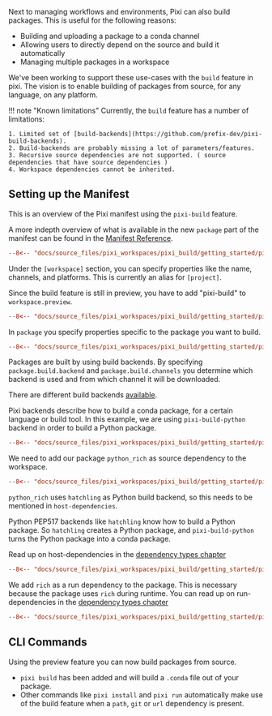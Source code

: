 
Next to managing workflows and environments, Pixi can also build packages.
This is useful for the following reasons:

- Building and uploading a package to a conda channel
- Allowing users to directly depend on the source and build it automatically
- Managing multiple packages in a workspace

We've been working to support these use-cases with the `build` feature in pixi.
The vision is to enable building of packages from source, for any language, on any platform.


!!! note "Known limitations"
    Currently, the `build` feature has a number of limitations:

    1. Limited set of [build-backends](https://github.com/prefix-dev/pixi-build-backends).
    2. Build-backends are probably missing a lot of parameters/features.
    3. Recursive source dependencies are not supported. ( source dependencies that have source dependencies )
    4. Workspace dependencies cannot be inherited.

## Setting up the Manifest

This is an overview of the Pixi manifest using the `pixi-build` feature.

A more indepth overview of what is available in the new `package` part of the manifest can be found in the [Manifest Reference](../reference/pixi_manifest.md#the-package-section).

```toml title="pixi.toml"
--8<-- "docs/source_files/pixi_workspaces/pixi_build/getting_started/pixi.toml:full"
```

Under the `[workspace]` section, you can specify properties like the name, channels, and platforms. This is currently an alias for `[project]`.

Since the build feature is still in preview, you have to add "pixi-build" to `workspace.preview`.

```toml
--8<-- "docs/source_files/pixi_workspaces/pixi_build/getting_started/pixi.toml:preview"
```

In `package` you specify properties specific to the package you want to build.

```toml
--8<-- "docs/source_files/pixi_workspaces/pixi_build/getting_started/pixi.toml:package"
```

Packages are built by using build backends.
By specifying `package.build.backend` and `package.build.channels` you determine which backend is used and from which channel it will be downloaded.

There are different build backends [available](https://prefix-dev.github.io/pixi-build-backends/). 

Pixi backends describe how to build a conda package, for a certain language or build tool.
In this example, we are using `pixi-build-python` backend in order to build a Python package.

```toml
--8<-- "docs/source_files/pixi_workspaces/pixi_build/getting_started/pixi.toml:package-build"
```

We need to add our package `python_rich` as source dependency to the workspace.

```toml
--8<-- "docs/source_files/pixi_workspaces/pixi_build/getting_started/pixi.toml:dependencies"
```

`python_rich` uses `hatchling` as Python build backend, so this needs to be mentioned in `host-dependencies`.

Python PEP517 backends like `hatchling` know how to build a Python package.
So `hatchling` creates a Python package, and `pixi-build-python` turns the Python package into a conda package.

Read up on host-dependencies in the [dependency types chapter](./dependency_types.md#host-dependencies)

```toml
--8<-- "docs/source_files/pixi_workspaces/pixi_build/getting_started/pixi.toml:host-dependencies"
```

We add `rich` as a run dependency to the package. This is necessary because the package uses `rich` during runtime.
You can read up on run-dependencies in the [dependency types chapter](./dependency_types.md#dependencies-run-dependencies)

```toml
--8<-- "docs/source_files/pixi_workspaces/pixi_build/getting_started/pixi.toml:run-dependencies"
```

## CLI Commands
Using the preview feature you can now build packages from source.

- `pixi build` has been added and will build a `.conda` file out of your package.
- Other commands like `pixi install` and `pixi run` automatically make use of the build feature when a `path`, `git` or `url` dependency is present.
